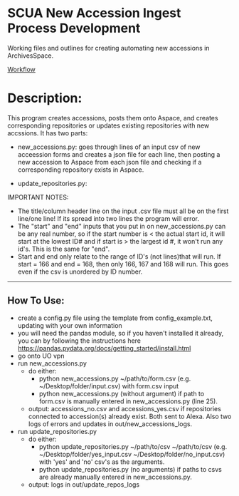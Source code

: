# SCUA New Accession Ingest Process Development

Working files and outlines for creating automating new accessions in ArchivesSpace.

[Workflow](https://uoregon.sharepoint.com/:u:/s/O365_SCUAprocessing/ES8hGWg_DoJEkE4B2ViETJ4B7sYGi2O9DMJI8LQb5HFwIQ?e=uI8MBR)

# Description:
This program creates accessions, posts them onto Aspace, and creates corresponding repositories
or updates existing repositories with new accssions.
It has two parts: 
- new_accessions.py: goes through lines of an input csv of new acceession forms 
and creates a json file for each line, then posting a new accession to Aspace
from each json file and checking if a corresponding repository exists in Aspace. 

- update_repositories.py:

IMPORTANT NOTES:
- The title/column header line on the input .csv file must all be on the first line/one line! If its spread into two lines the program will error.
- The "start" and "end" inputs that you put in on new_accessions.py can be any real number, so if the start number is < the actual start id, it will start at the lowest ID# and 
if start is > the largest id #, it won't run any id's. This is the same for "end".
- Start and end only relate to the range of ID's (not lines)that will run. If start = 166 and end = 168, then only 166, 167 and 168 will run. This goes even if the csv is unordered by ID number.

-------------------------------------------------------
How To Use:
-----------
- create a config.py file using the template from config_example.txt, 
  updating with your own information 
- you will need the pandas module, so if you haven't installed it already,
  you can by following the instructions here https://pandas.pydata.org/docs/getting_started/install.html
- go onto UO vpn
- run new_accessions.py 
  - do either:
    - python new_accessions.py ~/path/to/form.csv (e.g. ~/Desktop/folder/input.csv) with form.csv input
    - python new_accessions.py (without argument) if path to form.csv is manually entered in new_accessions.py (line 25).
  - output: accessions_no.csv and accessions_yes.csv if repositories connected to accession(s) already exist. Both sent to Alexa. Also two logs of errors and updates in out/new_accessions_logs.
- run update_repositories.py
  - do either:
    - python update_repositories.py ~/path/to/csv ~/path/to/csv (e.g. ~/Desktop/folder/yes_input.csv ~/Desktop/folder/no_input.csv) with 'yes' and 'no' csv's as the arguments.
    - python update_repositories.py (no arguments) if paths to csvs are already manually entered in new_accessions.py.
  - output: logs in out/update_repos_logs 
